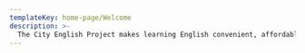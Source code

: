 ```yaml
---
templateKey: home-page/Welcome
description: >-
  The City English Project makes learning English convenient, affordable and fun!  And, we focus on what you need the most - conversational English skills. Our network offers classes, conversation partnerships and events to help you improve your conversational English. We also integrate culture and worldview elements in to our learning model to better equip your for building relationships within the ASEAN community and beyond.  We want to help you succeed in life and in business!
---
```


